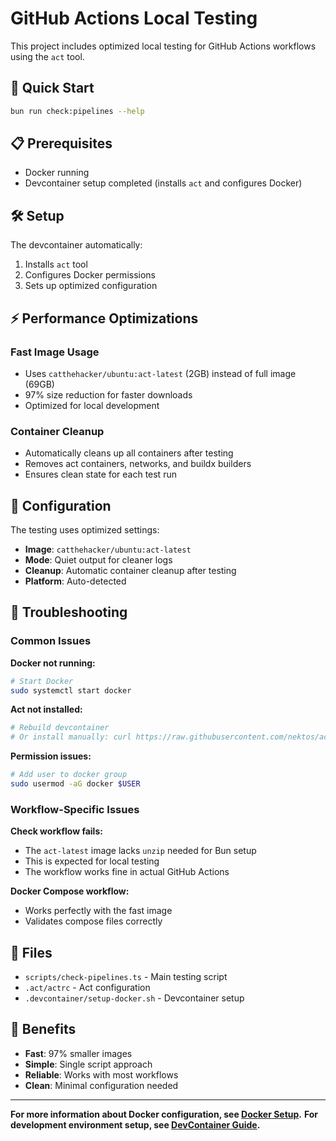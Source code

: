 # GitHub Actions Local Testing

This project includes optimized local testing for GitHub Actions workflows using the `act` tool.

## 🚀 Quick Start

```bash
bun run check:pipelines --help
```

## 📋 Prerequisites

- Docker running
- Devcontainer setup completed (installs `act` and configures Docker)

## 🛠️ Setup

The devcontainer automatically:
1. Installs `act` tool
2. Configures Docker permissions
3. Sets up optimized configuration

## ⚡ Performance Optimizations

### Fast Image Usage
- Uses `catthehacker/ubuntu:act-latest` (2GB) instead of full image (69GB)
- 97% size reduction for faster downloads
- Optimized for local development

### Container Cleanup
- Automatically cleans up all containers after testing
- Removes act containers, networks, and buildx builders
- Ensures clean state for each test run

## 🔧 Configuration

The testing uses optimized settings:
- **Image**: `catthehacker/ubuntu:act-latest`
- **Mode**: Quiet output for cleaner logs
- **Cleanup**: Automatic container cleanup after testing
- **Platform**: Auto-detected

## 🐛 Troubleshooting

### Common Issues

**Docker not running:**
```bash
# Start Docker
sudo systemctl start docker
```

**Act not installed:**
```bash
# Rebuild devcontainer
# Or install manually: curl https://raw.githubusercontent.com/nektos/act/master/install.sh | sudo bash
```

**Permission issues:**
```bash
# Add user to docker group
sudo usermod -aG docker $USER
```

### Workflow-Specific Issues

**Check workflow fails:**
- The `act-latest` image lacks `unzip` needed for Bun setup
- This is expected for local testing
- The workflow works fine in actual GitHub Actions

**Docker Compose workflow:**
- Works perfectly with the fast image
- Validates compose files correctly

## 📁 Files

- `scripts/check-pipelines.ts` - Main testing script
- `.act/actrc` - Act configuration
- `.devcontainer/setup-docker.sh` - Devcontainer setup

## 🎯 Benefits

- **Fast**: 97% smaller images
- **Simple**: Single script approach
- **Reliable**: Works with most workflows
- **Clean**: Minimal configuration needed 

---
**For more information about Docker configuration, see [Docker Setup](./1_DOCKER.md).** 
**For development environment setup, see [DevContainer Guide](./2_DEVCONTAINER.md).** 